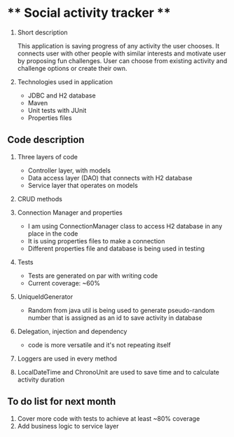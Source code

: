 # ** Social activity tracker **

1. Short description

    This application is saving progress of any activity the user chooses. It connects user with other people with similar interests 
    and motivate user by proposing fun challenges. User can choose from existing activity and challenge options or create their own.

2. Technologies used in application

    - JDBC and H2 database
    - Maven
    - Unit tests with JUnit
    - Properties files

## Code description

1. Three layers of code

    - Controller layer, with models
    - Data access layer (DAO) that connects with H2 database
    - Service layer that operates on models

2. CRUD methods

3. Connection Manager and properties

    - I am using ConnectionManager class to access H2 database in any place in the code
    - It is using properties files to make a connection
    - Different properties file and database is being used in testing

4. Tests

   - Tests are generated on par with writing code
   - Current coverage: ~60%

5. UniqueIdGenerator

      - Random from java util is being used to generate pseudo-random number 
      that is assigned as an id to save activity in database

6. Delegation, injection and dependency 

      - code is more versatile and it's not repeating itself

7. Loggers are used in every method

8. LocalDateTime and ChronoUnit are used to save time and to calculate activity duration

## To do list for next month

1. Cover more code with tests to achieve at least ~80% coverage
2. Add business logic to service layer


      




